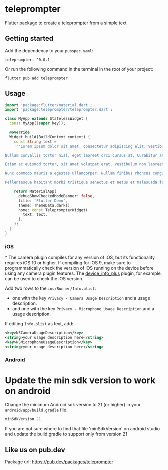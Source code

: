 # teleprompter
Flutter package to create a teleprompter from a simple text

## Getting started

Add the dependency to your `pubspec.yaml`:

```
teleprompter: ^0.0.1
```

Or run the following command in the terminal in the root of your project: 
```
flutter pub add teleprompter
```

## Usage


```dart
import 'package:flutter/material.dart';
import 'package:teleprompter/teleprompter.dart';

class MyApp extends StatelessWidget {
  const MyApp({super.key});

  @override
  Widget build(BuildContext context) {
    const String text =
    '''Lorem ipsum dolor sit amet, consectetur adipiscing elit. Vestibulum sollicitudin elit id ex pellentesque, vitae blandit neque pulvinar. Aenean maximus ante nisi, ac lobortis erat euismod vitae. Etiam porttitor malesuada turpis, non lacinia diam tristique non. Nam pulvinar neque massa, sit amet gravida elit fringilla sit amet. Cras quis tristique diam. Cras commodo lacus at lorem fermentum, at aliquam eros facilisis. Morbi fringilla laoreet commodo. Sed placerat magna id arcu hendrerit, ac porttitor sapien porttitor. Phasellus mauris elit, condimentum ac iaculis ut, iaculis a urna. Morbi posuere sit amet diam ut auctor. Morbi sodales odio eleifend mauris venenatis ultricies. Aenean efficitur libero nec nulla fringilla, sit amet dignissim velit consectetur. Suspendisse consectetur porta arcu, sagittis dictum quam.

Nullam convallis tortor nisl, eget laoreet orci cursus at. Curabitur at luctus libero. Nunc nec orci et turpis tincidunt pretium. Curabitur nec dolor facilisis, molestie quam vitae, hendrerit elit. In a viverra ex. In hac habitasse platea dictumst. Curabitur luctus sapien sit amet pharetra varius. Fusce placerat lacus vel purus hendrerit, vel consectetur erat ornare. In eu nisi nunc.

Etiam ac euismod tortor, sit amet volutpat erat. Vestibulum non laoreet mauris. Quisque quis nibh at est semper gravida vel sit amet diam. Nullam convallis diam sed elit facilisis fringilla. Nunc in tincidunt tellus. Donec eleifend odio ligula, ut luctus arcu auctor eleifend. Sed lacinia et urna bibendum faucibus. Aenean varius tortor et tristique sollicitudin. Mauris eu volutpat nibh, sit amet maximus mauris. Duis ipsum dolor, malesuada maximus efficitur ut, cursus at justo. Maecenas sit amet iaculis orci.

Nunc commodo mauris a egestas ullamcorper. Nullam finibus rhoncus congue. Suspendisse in pellentesque erat. Nunc fermentum purus in lorem eleifend, et consequat diam ultrices. Nam ac mauris purus. Aliquam augue diam, mattis eget est sed, vulputate dictum nisl. Morbi vitae sapien ut justo consequat euismod et vehicula ante. Duis consectetur eros ac augue efficitur, ut suscipit lorem aliquet. Phasellus condimentum, augue in posuere luctus, mi erat ullamcorper ante, non ullamcorper arcu ligula eget libero. Suspendisse faucibus condimentum ex sed fermentum. Ut non ante iaculis, hendrerit tellus non, imperdiet sapien. Maecenas vestibulum ligula velit, sed venenatis nunc varius eu. Nam a elit sed dolor convallis rutrum at non dui. Etiam ultricies libero eros, ac porttitor odio mattis vel. Mauris posuere imperdiet lacus, vel dictum leo.

Pellentesque habitant morbi tristique senectus et netus et malesuada fames ac turpis egestas. Etiam luctus pretium pellentesque. In nec tellus gravida ante maximus congue tempus non orci. Vivamus vel molestie sem. Nulla odio purus, condimentum et leo sagittis, semper tristique elit. Ut dui nisi, condimentum nec leo suscipit, fringilla sodales arcu. Nulla at suscipit augue, et feugiat diam. Nulla rhoncus augue a neque interdum venenatis. Praesent pellentesque lacus facilisis, bibendum metus at, dignissim sapien. Sed malesuada neque nulla, non egestas libero vulputate eu. Mauris a varius orci. Nullam euismod elit eu facilisis aliquam. Ut lectus mi, tincidunt at elit a, finibus feugiat ipsum. Integer vitae venenatis nisl. Mauris ac tristique ligula.''';

    return MaterialApp(
      debugShowCheckedModeBanner: false,
      title: 'Flutter Demo',
      theme: ThemeData.dark(),
      home: const TeleprompterWidget(
        text: text,
      ),
    );
  }
}
```


### iOS

\* The camera plugin compiles for any version of iOS, but its functionality
requires iOS 10 or higher. If compiling for iOS 9, make sure to programmatically
check the version of iOS running on the device before using any camera plugin features.
The [device_info_plus](https://pub.dev/packages/device_info_plus) plugin, for example, can be used to check the iOS version.

Add two rows to the `ios/Runner/Info.plist`:

* one with the key `Privacy - Camera Usage Description` and a usage description.
* and one with the key `Privacy - Microphone Usage Description` and a usage description.

If editing `Info.plist` as text, add:

```xml
<key>NSCameraUsageDescription</key>
<string>your usage description here</string>
<key>NSMicrophoneUsageDescription</key>
<string>your usage description here</string>
```

### Android

# Update the min sdk version to work on android
Change the minimum Android sdk version to 21 (or higher) in your `android/app/build.gradle` file.

```groovy
minSdkVersion 21
```

If you are not sure where to find that file 'minSdkVersion' on android studio and update the build.gradle to support only from version 21


## Like us on pub.dev
Package url:
https://pub.dev/packages/teleprompter